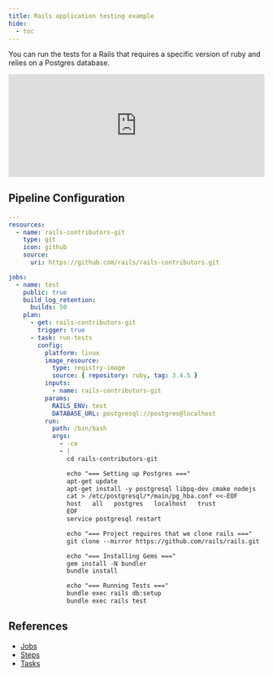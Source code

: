 ```yaml
---
title: Rails application testing example
hide:
  - toc
---
```


You can run the tests for a Rails that requires a specific version of ruby and relies on a Postgres database.

<div>
  <div style="position:relative;padding-top:40%;">
    <iframe src="https://ci.concourse-ci.org/teams/examples/pipelines/rails" allowfullscreen
      style="position:absolute;top:0;left:0;width:100%;height:100%;border:0"></iframe>
  </div>
</div>

## Pipeline Configuration

```yaml linenums="1"
---
resources:
  - name: rails-contributors-git
    type: git
    icon: github
    source:
      uri: https://github.com/rails/rails-contributors.git

jobs:
  - name: test
    public: true
    build_log_retention:
      builds: 50
    plan:
      - get: rails-contributors-git
        trigger: true
      - task: run-tests
        config:
          platform: linux
          image_resource:
            type: registry-image
            source: { repository: ruby, tag: 3.4.5 }
          inputs:
            - name: rails-contributors-git
          params:
            RAILS_ENV: test
            DATABASE_URL: postgresql://postgres@localhost
          run:
            path: /bin/bash
            args:
              - -ce
              - |
                cd rails-contributors-git

                echo "=== Setting up Postgres ==="
                apt-get update
                apt-get install -y postgresql libpq-dev cmake nodejs
                cat > /etc/postgresql/*/main/pg_hba.conf <<-EOF
                host   all   postgres   localhost   trust
                EOF
                service postgresql restart

                echo "=== Project requires that we clone rails ==="
                git clone --mirror https://github.com/rails/rails.git

                echo "=== Installing Gems ==="
                gem install -N bundler
                bundle install

                echo "=== Running Tests ==="
                bundle exec rails db:setup
                bundle exec rails test
```

## References

* [Jobs](https://concourse-ci.org/jobs.html)
* [Steps](https://concourse-ci.org/steps.html)
* [Tasks](https://concourse-ci.org/tasks.html)